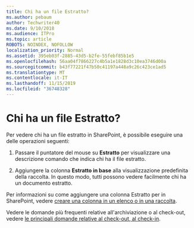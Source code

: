 ```yaml
---
title: Chi ha un file Estratto?
ms.author: pebaum
author: Techwriter40
ms.date: 9/10/2018
ms.audience: ITPro
ms.topic: article
ROBOTS: NOINDEX, NOFOLLOW
localization_priority: Normal
ms.assetid: 395eb03f-2885-43d5-b2fe-55febf85b1e5
ms.openlocfilehash: 56aa04f7866227c4b5a1e1828d3c10ea3746d00a
ms.sourcegitcommit: b43f77221f47b50c41197a448a9c26c423ce1ad5
ms.translationtype: MT
ms.contentlocale: it-IT
ms.lasthandoff: 11/15/2019
ms.locfileid: "36748328"
---
```

# <a name="who-has-a-file-checked-out"></a>Chi ha un file Estratto?

Per vedere chi ha un file estratto in SharePoint, è possibile eseguire una delle operazioni seguenti:
  
1. Passare il puntatore del mouse su **Estratto** per visualizzare una descrizione comando che indica chi ha il file estratto. 
    
2. Aggiungere la colonna **Estratto in base** alla visualizzazione predefinita della raccolta. In questo modo, tutti possono vedere facilmente chi ha un documento estratto. 
    
Per informazioni su come aggiungere una colonna Estratto per in SharePoint, vedere [creare una colonna in un elenco o in una raccolta](https://go.microsoft.com/fwlink/?linkid=2019591). 
  
Vedere le domande più frequenti relative all'archiviazione o al check-out, vedere [le principali domande relative al check-out, al check-in](https://go.microsoft.com/fwlink/?linkid=2018786).
  

